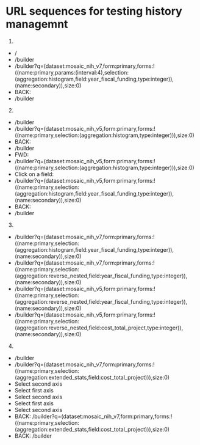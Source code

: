 # URL sequences for testing history managemnt

1.
  - /
  - /builder
  - /builder?q=(dataset:mosaic_nih_v7,form:primary,forms:!((name:primary,params:(interval:4),selection:(aggregation:histogram,field:year_fiscal_funding,type:integer)),(name:secondary)),size:0)
  - BACK: 
  - /builder

2.
  - /builder
  - /builder?q=(dataset:mosaic_nih_v5,form:primary,forms:!((name:primary,selection:(aggregation:histogram,type:integer))),size:0)
  - BACK:
  - /builder
  - FWD:
  - /builder?q=(dataset:mosaic_nih_v5,form:primary,forms:!((name:primary,selection:(aggregation:histogram,type:integer))),size:0)
  - Click on a field:
  - /builder?q=(dataset:mosaic_nih_v5,form:primary,forms:!((name:primary,selection:(aggregation:histogram,field:year_fiscal_funding,type:integer)),(name:secondary)),size:0)
  - BACK:
  - /builder

3.
  - /builder?q=(dataset:mosaic_nih_v7,form:primary,forms:!((name:primary,selection:(aggregation:histogram,field:year_fiscal_funding,type:integer)),(name:secondary)),size:0)
  - /builder?q=(dataset:mosaic_nih_v7,form:primary,forms:!((name:primary,selection:(aggregation:reverse_nested,field:year_fiscal_funding,type:integer)),(name:secondary)),size:0)
  - /builder?q=(dataset:mosaic_nih_v5,form:primary,forms:!((name:primary,selection:(aggregation:reverse_nested,field:year_fiscal_funding,type:integer)),(name:secondary)),size:0)
  - /builder?q=(dataset:mosaic_nih_v5,form:primary,forms:!((name:primary,selection:(aggregation:reverse_nested,field:cost_total_project,type:integer)),(name:secondary)),size:0)

4.
  - /builder
  - /builder?q=(dataset:mosaic_nih_v7,form:primary,forms:!((name:primary,selection:(aggregation:extended_stats,field:cost_total_project))),size:0)
  - Select second axis
  - Select first axis
  - Select second axis
  - Select first axis
  - Select second axis
  - BACK: /builder?q=(dataset:mosaic_nih_v7,form:primary,forms:!((name:primary,selection:(aggregation:extended_stats,field:cost_total_project))),size:0)
  - BACK: /builder